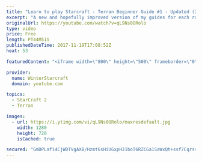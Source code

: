 ```yaml
---
title: "Learn to play Starcraft - Terran Beginner Guide #1 - Updated (2017 LOTV)"
excerpt: "A new and hopefully improved version of my guides for each race where I go over as many basics as possible while doing it live :)  I strongly believe that a super structured guide style is not very helpful compared to watching/playing the game actively.  Feedback is greatly appreciated. -- Watch live"
originalUrl: https://youtube.com/watch?v=qL9Ns0ORolo
type: video
price: Free
length: PT44M51S
publishedDateTime: 2017-11-19T17:08:52Z
heat: 53

featuredContent: "<iframe width=\"800\" height=\"500\" frameborder=\"0\" src=\"https://www.youtube.com/embed/qL9Ns0ORolo\" allow=\"accelerometer; autoplay; encrypted-media; gyroscope; picture-in-picture\" allowfullscreen></iframe>"

provider:
  name: WinterStarcraft
  domain: youtube.com

topics:
  - StarCraft 2
  - Terran

images:
  - url: https://i.ytimg.com/vi/qL9Ns0ORolo/maxresdefault.jpg
    width: 1280
    height: 720
    isCached: true

secured: "GmDPLafi4CjWDTVgAXB/Hzmt6sHiUGxpHJ1boT6RZCGa1SaWxQt+ssf7Cqrsv0D/Gn2Y+KYcWwKMkf+MWPAWh1Pg6uij9Th9MYHPH1JjztLleku5VANSJGzBnzOHDWuwONUO7Llpw11OSamlPa+btVx6UWobdPU6Z+GM+FUn7YIR3HG372+4NWXUGw473YlFxccGTaYLBa7lAxHB9IrTwY3pM08gFmKhYHomQdXaegpoE39RsQQIX40zk7YPYpQZHyu8ydJXybn9DJjwloyQsisXeXsSdbhp4cf6JuAMuofkygxzXL/C8C+aF3cN1quL8A5MaPVn53TsYsrjaY606r0VbB2jQmy1GWQKKoAC+gFaec3IYzEw5WUtBcg2Q2cIgDifJegk3VjLzCEfO4OK21ODgSPi9kk/ThB1P/AASbI0W8hLsMtzdBwVHIzpLElS;AYIvSqyZiMmXLEeweB1SCA=="
---
```


